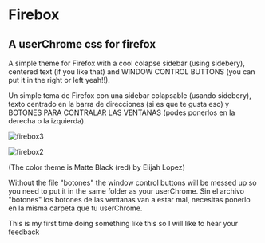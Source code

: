 # Firebox
## A userChrome css for firefox

A simple theme for Firefox with a cool colapse sidebar (using sidebery), centered text (if you like that) and WINDOW CONTROL BUTTONS (you can put it in the right or left yeah!!).

Un simple tema de Firefox con una sidebar colapsable (usando sidebery), texto centrado en la barra de direcciones (si es que te gusta eso) y BOTONES PARA CONTRALAR LAS VENTANAS (podes ponerlos en la derecha o la izquierda). 


![firebox3](https://user-images.githubusercontent.com/80771486/111335103-df7ec700-8652-11eb-83a9-cdf24e7c5aac.png)

![firebox2](https://user-images.githubusercontent.com/80771486/111333399-6af75880-8651-11eb-8dee-180dcb93a8eb.png)

(The color theme is Matte Black (red) by Elijah Lopez)

Without the file "botones" the window control buttons will be messed up so you need to put it in the same folder as your userChrome.
Sin el archivo "botones" los botones de las ventanas van a estar mal, necesitas ponerlo en la misma carpeta que tu userChrome.

This is my first time doing something like this so I will like to hear your feedback
